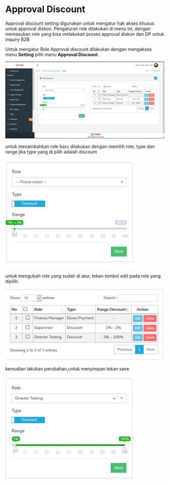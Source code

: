 # Approval Discount

Approval discount setting digunakan untuk mengatur hak akses khusus untuk approval diskon. Pengaturan role dilakukan di menu ini, dengan memasukan role yang bisa melakukan proses approval diskon dan DP untuk inquiry B2B

Untuk mengatur Role Approval discount dilakukan dengan mengakses menu **Setting** pilih menu **Approval Discount**.

![Approval Discount](../../.gitbook/assets/image%20%28226%29.png)

untuk menambahkan role baru dilakukan dengan memilih role, type dan range jika type yang di pilih adalah discount

![](../../.gitbook/assets/image%20%28110%29.png)

untuk mengubah role yang sudah di atur, tekan tombol edit pada role yang dipilih.

![Datatable role](../../.gitbook/assets/image%20%28209%29.png)

kemudian lakukan perubahan,untuk menyimpan tekan save

![](../../.gitbook/assets/image%20%28238%29.png)

